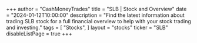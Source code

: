 +++
author = "CashMoneyTrades"
title = "SLB | Stock and Overview"
date = "2024-01-12T10:00:00"
description = "Find the latest information about trading SLB stock for a full financial overview to help with your stock trading and investing."
tags = [
   "Stocks",
]
layout = "stocks"
ticker = "SLB"
disableListPage = true
+++
